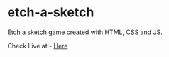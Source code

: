 # etch-a-sketch
Etch a sketch game created with HTML, CSS and JS.<br>

Check Live at - <a href = "https://mukul-svg.github.io/etch-a-sketch/"> Here </a>
